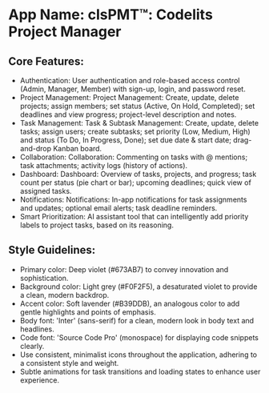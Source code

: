 # **App Name**: clsPMT™: Codelits Project Manager

## Core Features:

- Authentication: User authentication and role-based access control (Admin, Manager, Member) with sign-up, login, and password reset.
- Project Management: Project Management: Create, update, delete projects; assign members; set status (Active, On Hold, Completed); set deadlines and view progress; project-level description and notes.
- Task Management: Task & Subtask Management: Create, update, delete tasks; assign users; create subtasks; set priority (Low, Medium, High) and status (To Do, In Progress, Done); set due date & start date; drag-and-drop Kanban board.
- Collaboration: Collaboration: Commenting on tasks with @ mentions; task attachments; activity logs (history of actions).
- Dashboard: Dashboard: Overview of tasks, projects, and progress; task count per status (pie chart or bar); upcoming deadlines; quick view of assigned tasks.
- Notifications: Notifications: In-app notifications for task assignments and updates; optional email alerts; task deadline reminders.
- Smart Prioritization: AI assistant tool that can intelligently add priority labels to project tasks, based on its reasoning.

## Style Guidelines:

- Primary color: Deep violet (#673AB7) to convey innovation and sophistication.
- Background color: Light grey (#F0F2F5), a desaturated violet to provide a clean, modern backdrop.
- Accent color: Soft lavender (#B39DDB), an analogous color to add gentle highlights and points of emphasis.
- Body font: 'Inter' (sans-serif) for a clean, modern look in body text and headlines.
- Code font: 'Source Code Pro' (monospace) for displaying code snippets clearly.
- Use consistent, minimalist icons throughout the application, adhering to a consistent style and weight.
- Subtle animations for task transitions and loading states to enhance user experience.